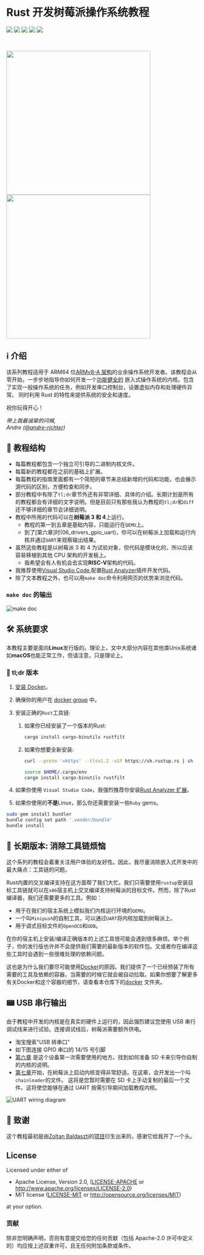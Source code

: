 # Rust 开发树莓派操作系统教程

![](https://github.com/rust-embedded/rust-raspberrypi-OS-tutorials/workflows/BSP-RPi3/badge.svg) ![](https://github.com/rust-embedded/rust-raspberrypi-OS-tutorials/workflows/BSP-RPi4/badge.svg) ![](https://github.com/rust-embedded/rust-raspberrypi-OS-tutorials/workflows/Unit-Tests/badge.svg) ![](https://github.com/rust-embedded/rust-raspberrypi-OS-tutorials/workflows/Integration-Tests/badge.svg) ![](https://img.shields.io/badge/License-MIT%20OR%20Apache--2.0-blue)

<br/>

<img src="doc/header.jpg" height="379"> <img src="doc/minipush_demo_frontpage.gif" height="379">

## ℹ️ 介绍

该系列教程适用于 ARM64 位[ARMv8-A 架构]的业余操作系统开发者。该教程会从零开始，一步步地指导你如何开发一个[功能健全的]
嵌入式操作系统的内核。包含了实现一般操作系统的任务，例如开发串口控制台，设置虚拟内存和处理硬件异常。
同时利用 Rust 的特性来提供系统的安全和速度。

祝你玩得开心！

_带上我最诚挚的问候,<br>Andre ([@andre-richter])_

[armv8-a 架构]: https://developer.arm.com/products/architecture/cpu-architecture/a-profile/docs
[功能健全的]: https://en.wikipedia.org/wiki/Monolithic_kernel
[@andre-richter]: https://github.com/andre-richter

## 📑 教程结构

- 每篇教程都包含一个独立可引导的二进制内核文件。
- 每篇新的教程都在之前的基础上扩展。
- 每篇教程的指南里面都有一个简短的章节来总结新增的代码和功能，也会展示源代码的区别，方便检查和同步。
- 部分教程中有除了`tl;dr`章节外还有非常详细、具体的介绍。长期计划是所有的教程都会有详细的文字说明。但是目前只有那些我认为教程的`tl;dr`和`diff`还不够详细的章节会详细说明。
- 教程中所用的代码可以在**树莓派 3 和 4**上运行。
  - 教程的第一到五章是基础内容，只能运行在`QEMU`上。
  - 到了[第六章]时(06_drivers_gpio_uart)，你可以在树莓派上加载和运行内核并通过`UART`来观察输出结果。
- 虽然这些教程是以树莓派 3 和 4 为试验对象，但代码是模块化的，所以应该容易移植到其他 CPU 架构的开发板上。
  - 我希望会有人有机会去实现**RISC-V**架构的代码。
- 我推荐使用[Visual Studio Code],配置[Rust Analyzer]插件开发代码。
- 除了文本教程之外，也可以用`make doc`命令利用网页的优势来浏览代码。

### `make doc` 的输出

![make doc](doc/make_doc.png)

[Visual Studio Code]: https://code.visualstudio.com
[Rust Analyzer]: https://rust-analyzer.github.io

## 🛠 系统要求

本教程主要是面向**Linux**发行版的。理论上，文中大部分内容在其他类Unix系统诸如**macOS**也能正常工作，但请注意，只是理论上。

### 🚀 tl;dr 版本

1. [安装 Docker][install_docker]。
2. 确保你的用户在 [docker group] 中。
3. 安装正确的`Rust`工具链:
   1. 如果你已经安装了一个版本的Rust:
      ```bash
      cargo install cargo-binutils rustfilt
      ```

   1. 如果你想要全新安装:
      ```bash
      curl --proto '=https' --tlsv1.2 -sSf https://sh.rustup.rs | sh

      source $HOME/.cargo/env
      cargo install cargo-binutils rustfilt
      ```

1. 如果你使用 `Visual Studio Code`，我强烈推荐你安装[Rust Analyzer 扩展]。
1. 如果你使用的**不是**Linux，那么你还需要安装一些`Ruby` gems。

```bash
sudo gem install bundler
bundle config set path '.vendor/bundle'
bundle install
```

[docker group]: https://docs.docker.com/engine/install/linux-postinstall/
[Rust Analyzer 扩展]: https://marketplace.visualstudio.com/items?itemName=matklad.rust-analyzer


## 🧰 长期版本: 消除工具链烦恼

这个系列的教程会着重关注用户体验的友好性。因此，我尽量消除嵌入式开发中的最大痛点：工具链的问题。

Rust内置的交叉编译支持在这方面帮了我们大忙。我们只需要使用`rustup`安装目标工具链就可以在`x86`宿主机上交叉编译支持树莓派的目标文件。然而，除了Rust编译器，我们还需要更多的工具。例如：

- 用于在我们的宿主系统上模拟我们内核运行环境的`QEMU`。
- 一个叫`Minipush`的自制工具，可以通过`UART`将内核加载到树莓派上。
- 用于调式目标文件的`OpenOCD`和`GDB`。

在你的宿主机上安装/编译正确版本的上述工具很可能会遇到很多麻烦。举个例子，你的发行版也许并不会提供我们需要的最新版本的软件包。又或者你在编译这些工具时会遇到一些很难处理的依赖问题。

这也是为什么我们要尽可能使用[Docker][install_docker]的原因。我们提供了一个已经预装了所有需要的工具及依赖的容器，当需要的时候它就会被自动拉取。如果你想要了解更多有关Docker和这个容器的细节，请查看本仓库下的[docker](docker) 文件夹。

[install_docker]: https://docs.docker.com/get-docker/

## 📟 USB 串行输出

由于教程中开发的内核是在真实的硬件上运行的，因此强烈建议您使用 USB 串行调试线来进行试验。连接调试线后，树莓派需要额外供电。

- 淘宝搜索"USB 转串口"
- 如下图连接 GPIO 串口的 14/15 号引脚
- [第六章](06_drivers_gpio_uart) 是这个设备第一次需要使用的地方。找到如何准备 SD 卡来引导你自制的内核的说明。
- [第七章](07_uart_chainloader)开始，在树莓派上启动内核变得非常舒适。在这章，会开发出一个叫`chainloader`的文件。
  这将是您暂时需要在 SD 卡上手动复制的最后一个文件。这将使您能够在通过 UART 按需引导期间加载教程内核。

![UART wiring diagram](doc/wiring.png)

## 🙌 致谢

这个教程最初是由[Zoltan Baldaszti](https://github.com/bztsrc)的[项目](https://github.com/bztsrc/raspi3-tutorial)衍生出来的，感谢它给我开了一个头。

## License

Licensed under either of

- Apache License, Version 2.0, ([LICENSE-APACHE](LICENSE-APACHE) or http://www.apache.org/licenses/LICENSE-2.0)
- MIT license ([LICENSE-MIT](LICENSE-MIT) or http://opensource.org/licenses/MIT)

at your option.

### 贡献

除非您明确声明，否则有意提交给您的任何贡献（包括 Apache-2.0 许可中定义的）均应按上述双重许可，且无任何附加条款或条件。
